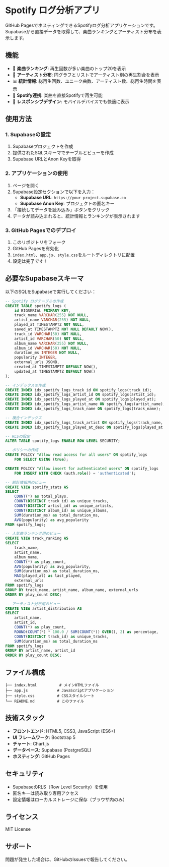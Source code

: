 # Spotify ログ分析アプリ

GitHub PagesでホスティングできるSpotifyログ分析アプリケーションです。Supabaseから直接データを取得して、楽曲ランキングとアーティスト分布を表示します。

## 機能

- 🎵 **楽曲ランキング**: 再生回数が多い楽曲のトップ20を表示
- 🎨 **アーティスト分布**: 円グラフとリストでアーティスト別の再生割合を表示
- 📊 **統計情報**: 総再生回数、ユニーク曲数、アーティスト数、総再生時間を表示
- 🔗 **Spotify連携**: 楽曲を直接Spotifyで再生可能
- 📱 **レスポンシブデザイン**: モバイルデバイスでも快適に表示

## 使用方法

### 1. Supabaseの設定

1. Supabaseプロジェクトを作成
2. 提供されたSQLスキーマでテーブルとビューを作成
3. Supabase URLとAnon Keyを取得

### 2. アプリケーションの使用

1. ページを開く
2. Supabase設定セクションで以下を入力：
   - **Supabase URL**: `https://your-project.supabase.co`
   - **Supabase Anon Key**: プロジェクトの匿名キー
3. 「接続してデータを読み込み」ボタンをクリック
4. データが読み込まれると、統計情報とランキングが表示されます

### 3. GitHub Pagesでのデプロイ

1. このリポジトリをフォーク
2. GitHub Pagesを有効化
3. `index.html`、`app.js`、`style.css`をルートディレクトリに配置
4. 設定は完了です！

## 必要なSupabaseスキーマ

以下のSQLをSupabaseで実行してください：

```sql
-- Spotify ログテーブルの作成
CREATE TABLE spotify_logs (
    id BIGSERIAL PRIMARY KEY,
    track_name VARCHAR(255) NOT NULL,
    artist_name VARCHAR(255) NOT NULL,
    played_at TIMESTAMPTZ NOT NULL,
    saved_at TIMESTAMPTZ NOT NULL DEFAULT NOW(),
    track_id VARCHAR(50) NOT NULL,
    artist_id VARCHAR(50) NOT NULL,
    album_name VARCHAR(255) NOT NULL,
    album_id VARCHAR(50) NOT NULL,
    duration_ms INTEGER NOT NULL,
    popularity INTEGER,
    external_urls JSONB,
    created_at TIMESTAMPTZ DEFAULT NOW(),
    updated_at TIMESTAMPTZ DEFAULT NOW()
);

-- インデックスの作成
CREATE INDEX idx_spotify_logs_track_id ON spotify_logs(track_id);
CREATE INDEX idx_spotify_logs_artist_id ON spotify_logs(artist_id);
CREATE INDEX idx_spotify_logs_played_at ON spotify_logs(played_at);
CREATE INDEX idx_spotify_logs_artist_name ON spotify_logs(artist_name);
CREATE INDEX idx_spotify_logs_track_name ON spotify_logs(track_name);

-- 複合インデックス
CREATE INDEX idx_spotify_logs_track_artist ON spotify_logs(track_name, artist_name);
CREATE INDEX idx_spotify_logs_played_at_desc ON spotify_logs(played_at DESC);

-- RLSの設定
ALTER TABLE spotify_logs ENABLE ROW LEVEL SECURITY;

-- ポリシーの作成
CREATE POLICY "Allow read access for all users" ON spotify_logs
    FOR SELECT USING (true);

CREATE POLICY "Allow insert for authenticated users" ON spotify_logs
    FOR INSERT WITH CHECK (auth.role() = 'authenticated');

-- 統計情報用のビュー
CREATE VIEW spotify_stats AS
SELECT 
    COUNT(*) as total_plays,
    COUNT(DISTINCT track_id) as unique_tracks,
    COUNT(DISTINCT artist_id) as unique_artists,
    COUNT(DISTINCT album_id) as unique_albums,
    SUM(duration_ms) as total_duration_ms,
    AVG(popularity) as avg_popularity
FROM spotify_logs;

-- 人気曲ランキング用のビュー
CREATE VIEW track_ranking AS
SELECT 
    track_name,
    artist_name,
    album_name,
    COUNT(*) as play_count,
    AVG(popularity) as avg_popularity,
    SUM(duration_ms) as total_duration_ms,
    MAX(played_at) as last_played,
    external_urls
FROM spotify_logs
GROUP BY track_name, artist_name, album_name, external_urls
ORDER BY play_count DESC;

-- アーティスト分布用のビュー
CREATE VIEW artist_distribution AS
SELECT 
    artist_name,
    artist_id,
    COUNT(*) as play_count,
    ROUND(COUNT(*) * 100.0 / SUM(COUNT(*)) OVER(), 2) as percentage,
    COUNT(DISTINCT track_id) as unique_tracks,
    SUM(duration_ms) as total_duration_ms
FROM spotify_logs
GROUP BY artist_name, artist_id
ORDER BY play_count DESC;
```

## ファイル構成

```
├── index.html          # メインHTMLファイル
├── app.js             # JavaScriptアプリケーション
├── style.css          # CSSスタイルシート
└── README.md          # このファイル
```

## 技術スタック

- **フロントエンド**: HTML5, CSS3, JavaScript (ES6+)
- **UI フレームワーク**: Bootstrap 5
- **チャート**: Chart.js
- **データベース**: Supabase (PostgreSQL)
- **ホスティング**: GitHub Pages

## セキュリティ

- SupabaseのRLS（Row Level Security）を使用
- 匿名キーは読み取り専用アクセス
- 設定情報はローカルストレージに保存（ブラウザ内のみ）

## ライセンス

MIT License

## サポート

問題が発生した場合は、GitHubのIssuesで報告してください。